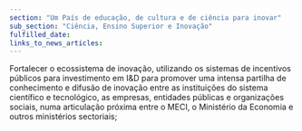 ```yaml
---
section: "Um País de educação, de cultura e de ciência para inovar"
sub_section: "Ciência, Ensino Superior e Inovação"
fulfilled_date:
links_to_news_articles:
---
```


Fortalecer o ecossistema de inovação, utilizando os sistemas de incentivos públicos para investimento em I&D para promover uma intensa partilha de conhecimento e difusão de inovação entre as instituições do sistema científico e tecnológico, as empresas, entidades públicas e organizações sociais, numa articulação próxima entre o MECI, o Ministério da Economia e outros ministérios sectoriais;